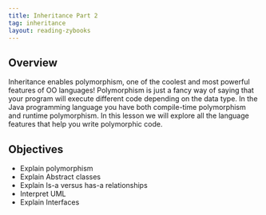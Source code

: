 ```yaml
---
title: Inheritance Part 2
tag: inheritance
layout: reading-zybooks
---
```


## Overview

Inheritance enables polymorphism, one of the coolest and most powerful features of OO languages!
Polymorphism is just a fancy way of saying that your program will execute different code depending
on the data type. In the Java programming language you have both compile-time polymorphism and
runtime polymorphism. In this lesson we will explore all the language features that help you write
polymorphic code.

## Objectives

- Explain polymorphism
- Explain Abstract classes
- Explain Is-a versus has-a relationships
- Interpret UML
- Explain Interfaces
